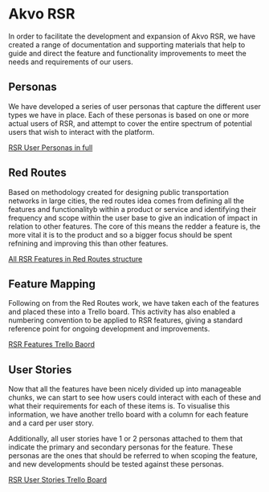 Akvo RSR
===================

In order to facilitate the development and expansion of Akvo RSR, we have created a range of documentation and supporting materials that help to guide and direct the feature and functionality improvements to meet the needs and requirements of our users.

## Personas

We have developed a series of user personas that capture the different user types we have in place. Each of these personas is based on one or more actual users of RSR, and attempt to cover the entire spectrum of potential users that wish to interact with the platform.

[RSR User Personas in full](https://github.com/akvo/akvo-product-design/blob/master/RSR/Personas/RSR_Personas.md)

## Red Routes

Based on methodology created for designing public transportation networks in large cities, the red routes idea comes from defining all the features and functionalityb within a product or service and identifying their frequency and scope within the user base to give an indication of impact in relation to other features. The core of this means the redder a feature is, the more vital it is to the product and so a bigger focus should be spent refnining and improving this than other features.

[All RSR Features in Red Routes structure](https://github.com/akvo/akvo-product-design/blob/master/RSR/Personas/RSR%20Red%20Routes.png)

## Feature Mapping

Following on from the Red Routes work, we have taken each of the features and placed these into a Trello board. This activity has also enabled a numbering convention to be applied to RSR features, giving a standard reference point for ongoing development and improvements.

[RSR Features Trello Baord](https://trello.com/b/PVwdKgoU/rsr-features)

## User Stories

Now that all the features have been nicely divided up into manageable chunks, we can start to see how users could interact with each of these and what their requirements for each of these items is. To visualise this information, we have another trello board with a column for each feature and a card per user story.

Additionally, all user stories have 1 or 2 personas attached to them that indicate the primary and secondary personas for the feature. These personas are the ones that should be referred to when scoping the feature, and new developments should be tested against these personas.

[RSR User Stories Trello Board](https://trello.com/b/ttv77ac1/rsr-user-stories)